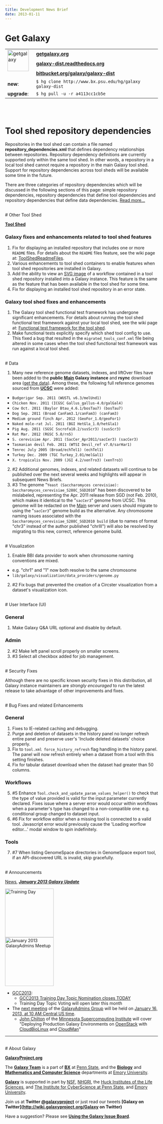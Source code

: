```yaml
---
title: Development News Brief
date: 2013-01-11
---
```


# Get Galaxy

<table>
  <tr>
    <td rowspan=3 style=" border: none;"> <a href='http://getgalaxy.org/'><img src="http://galaxy.psu.edu/static/getgalaxy.png" alt="getgalaxy" width=70 /></a> &nbsp;&nbsp; </td>
    <td colspan=2 style=" border: none;"> <strong><a href='http://getgalaxy.org'>getgalaxy.org</a></strong> </td>
  </tr>
  <tr>
    <td style=" border: none;"> <strong><a href='http://galaxy-dist.readthedocs.org'>galaxy-dist.readthedocs.org</a></strong> </td>
    <td style=" border: none;"> </td>
  </tr>
  <tr>
    <td style=" border: none;"> <strong><a href='http://bitbucket.org/galaxy/galaxy-dist'>bitbucket.org/galaxy/galaxy-dist</a></strong> </td>
    <td style=" border: none;"> </td>
  </tr>
  <tr>
    <td style=" border: none;"> <strong>new</strong>: </td>
    <td style=" border: none;"> <code>$ hg clone http://www.bx.psu.edu/hg/galaxy galaxy-dist </code> </td>
  </tr>
  <tr>
    <td style=" border: none;"> <strong>upgrade</strong>: </td>
    <td style=" border: none;"> <code>$ hg pull -u -r a4113cc1cb5e </code> </td>
  </tr>
</table>


<br />
<br />

# Tool shed repository dependencies

Repositories in the tool shed can contain a file named **repository_dependencies.xml** that defines dependency relationships between repositories.  Repository dependency definitions are currently supported only within the same tool shed.  In other words, a repository in a local tool shed cannot require a repository in the main Galaxy tool shed.  Support for repository dependencies across tool sheds will be available some time in the future.

There are three categories of repository dependencies which will be discussed in the following sections of this page: simple repository dependencies, repository dependencies that define tool dependencies and repository dependencies that define data dependencies. [Read more…](http://wiki.galaxyproject.org/DefiningRepositoryDependencies) 

<br />
# Other Tool Shed

**[Tool Shed](/toolshed/)**

### Galaxy fixes and enhancements related to tool shed features

1. Fix for displaying an installed repository that includes one or more `README` files. For details about the `README` files feature, see the wiki page at: [ToolShedReadmeFiles](http://wiki.galaxyproject.org/ToolShedReadmeFiles).
2. Various enhancements to tool shed containers to enable features when tool shed repositories are installed in Galaxy.
3. Add the ability to view an [SVG image](http://www.w3.org/Graphics/SVG/) of a workflow contained in a tool shed repository installed into a Galaxy instance. This feature is the same as the feature that has been available in the tool shed for some time.
4. Fix for displaying an installed tool shed repository in an error state.

### Galaxy tool shed fixes and enhancements

1. The Galaxy tool shed functional test framework has undergone significant enhancements.  For details about running the tool shed functional test framework against your local tool shed, see the wiki page at: [Functional test framework for the tool shed](http://wiki.galaxyproject.org/HostingALocalToolShed#Functional_test_framework_for_the_tool_shed).
2. Make functional tests explicitly specify which shed tool config to use.  This fixed a bug that resulted in the `migrated_tools_conf.xml` file being altered in some cases when the tool shed functional test framework was run against a local tool shed.

<br />
# Data

1. Many new reference genome datasets, indexes, and liftOver files have been added to the **public [Main](/main/) Galaxy instance** and **rsync** download area ([get the data](http://wiki.galaxyproject.org/Admin/Data%20Integration#Get_the_data)). Among these, the following full reference genomes sourced from **[UCSC](http://genome.ucsc.edu/)** were added:
  * `Budgerigar Sep. 2011 (WUSTL v6.3/melUnd1)`
  * `Chicken Nov. 2011 (ICGSC Gallus_gallus-4.0/galGal4)`
  * `Cow Oct. 2011 (Baylor Btau_4.6.1/bosTau7) (bosTau7)`
  * `Dog Sep. 2011 (Broad CanFam3.1/canFam3) (canFam3)`
  * `Medium ground finch Apr. 2012 (GeoFor_1.0/geoFor1)`
  * `Naked mole-rat Jul. 2011 (BGI HetGla_1.0/hetGla1)`
  * `Pig Aug. 2011 (SGSC Sscrofa10.2/susScr3) (susScr3)`
  * `Rat Mar. 2012 (RGSC 5.0/rn5)`
  * `S. cerevisiae Apr. 2011 (SacCer_Apr2011/sacCer3) (sacCer3)`
  * `Tasmanian devil Feb. 2011 (WTSI Devil_ref v7.0/sarHar1)`
  * `Tenrec July 2005 (Broad/echTel1) (echTel1)`
  * `Turkey Dec. 2009 (TGC Turkey_2.01/melGal1)`
  * `X. tropicalis Nov. 2009 (JGI 4.2/xenTro3) (xenTro3)`
2. #2 Additional genomes, indexes, and related datasets will continue to be published over the next several weeks and highlights will appear in subsequent News Briefs.
3. #3 The genome "`Yeast (Saccharomyces cerevisiae): Saccharomyces_cerevisiae_S288C_SGD2010`" has been discovered to be mislabeled, representing the Apr. 2011 release from SGD (not Feb. 2010), which makes it identical to the "`sacCer3`" genome from UCSC. This genome will be redacted on the [Main](/main/) server and users should migrate to using the "`sacCer3`" genome build as the alternative. Any chromosome naming issues associated with the `Saccharomyces_cerevisiae_S288C_SGD2010 build` (due to names of format "chr3" instead of the author published "chrIII") will also be resolved by migrating to this new, correct, reference genome build.

<br />
# Visualization

1. Enable BBI data provider to work when chromosome naming conventions are mixed.
  * e.g. "chr1" and "1" now both resolve to the same chromosome
  * `lib/galaxy/visualization/data_providers/genome.py`
2. #2 Fix bugs that prevented the creation of a Circster visualization from a dataset's visualization icon.

<br />
# User Interface (UI)

### General

1. Make Galaxy Q&A URL optional and disable by default.

### Admin

2. #2 Make left panel scroll properly on smaller screens.
3. #3 Select all checkbox added for job management. 

<br />
# Security Fixes

Although there are no specific known security fixes in this distribution, all Galaxy instance maintainers are *strongly encouraged* to run the latest release to take advantage of other improvements and fixes.

<br />
# Bug Fixes and related Enhancements

### General

1. Fixes to IE-related caching and debugging.
2. Purge and deletion of datasets in the history panel no longer refresh entire panel and preserve user's 'Include deleted datasets' choice properly.
3. Fix to `tool.xml force_history_refresh` flag handling in the history panel. The panel will now refresh entirely when a dataset from a tool with this setting finishes.
4. Fix for tabular dataset download when the dataset had greater than 50 columns.

### Workflows

5. #5 Enhance `Tool.check_and_update_param_values_helper()` to check that the type of value provided is valid for the input parameter currently declared. Fixes issue where a server error would occur within workflows when a parameter's type has changed to a non-compatible one: e.g. conditional group changed to dataset input.
6. #6 Fix for workflow editor when a missing tool is connected to a valid tool. Javascript error would previously cause the 'Loading worflow editor...' modal window to spin indefinitely.

### Tools

7. #7 When listing GenomeSpace directories in GenomeSpace export tool, if an API-discovered URL is invalid, skip gracefully.

<br />
# Announcements

[News](/news/), ***[January 2013 Galaxy Update](http://wiki.galaxyproject.org/GalaxyUpdates/2012-13)***

<div class='right'>
<a href='http://wiki.galaxyproject.org/Events/GCC2013/TrainingDay'><img src="/images/logos/GCC2013TrainingDayLogo300.png" alt="Training Day" width="160" /></a>
<br />
<a href='http://wiki.galaxyproject.org/Community/GalaxyAdmins/Meetups/2013_01_16'><img src="/images/logos/GalaxyAdmins.png" alt="January 2013 GalaxyAdmins Meetup" width="160" /></a>
</div>

* [GCC2013](http://wiki.galaxyproject.org/Events/GCC2013):
  * [GCC2013 Training Day Topic Nomination closes TODAY](http://wiki.galaxyproject.org/Events/GCC2013/TrainingDay)
  * Training Day Topic Voting will open later this month
* The [next meeting](http://wiki.galaxyproject.org/Community/GalaxyAdmins/Meetups/2013-01-16) of the [GalaxyAdmins Group](http://wiki.galaxyproject.org/Community/GalaxyAdmins) will be held on [January 16, 2013, at 10 AM Central US time](http://wiki.galaxyproject.org/Community/GalaxyAdmins/Meetups/2013-01-16). 
  * [John Chilton](https://www.msi.umn.edu/users/chilton) of the [Minnesota Supercomputing Institute](https://www.msi.umn.edu/) will cover "Deploying Production Galaxy Environments on [OpenStack](http://www.openstack.org/) with [CloudBioLinux](http://cloudbiolinux.org/) and [CloudMan](http://usegalaxy.org/cloud)"

----
<br />
# About Galaxy

**[GalaxyProject.org](http://galaxyproject.org)**

The **[Galaxy Team](http://wiki.galaxyproject.org/GalaxyTeam)** is a part of **[BX](http://www.bx.psu.edu/)** at [Penn State](http://www.psu.edu/), and the **[Biology](http://www.biology.emory.edu/)** and **[Mathematics and Computer Science](http://www.mathcs.emory.edu/)** departments at [Emory University](http://www.emory.edu/home/index.html/). 

**[Galaxy](http://usegalaxy.org )** is supported in part by [NSF](http://www.nsf.gov/), [NHGRI](http://www.genome.gov/), the [Huck Institutes of the Life Sciences](http://www.huck.psu.edu/), and [The Institute for CyberScience at Penn State](http://www.ics.psu.edu/), and [Emory University](http://www.emory.edu/home/index.html).

Join us at **Twitter [@galaxyproject](http://twitter.com/#galaxyproject)** or just read our tweets **[Galaxy on Twitter](http://wiki.galaxyproject.org/Galaxy on Twitter)**

Have a suggestion? Please see **[Using the Galaxy Issue Board](http://wiki.galaxyproject.org/Issues)**.
